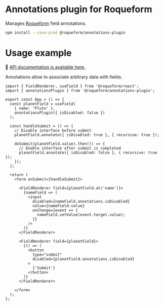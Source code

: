 # Annotations plugin for Roqueform

Manages [Roqueform](https://github.com/smikhalevski/roqueform#readme) field annotations.

```sh
npm install --save-prod @roqueform/annotations-plugin
```

# Usage example

🔎 [API documentation is available here.](https://smikhalevski.github.io/roqueform/modules/_roqueform_annotations_plugin.html)

Annotations allow to associate arbitrary data with fields.

```tsx
import { FieldRenderer, useField } from '@roqueform/react';
import { annotationsPlugin } from '@roqueform/annotations-plugin';

export const App = () => {
  const planetField = useField(
    { name: 'Pluto' },
    annotationsPlugin({ isDisabled: false })
  );
  
  const handleSubmit = () => {
    // Disable interface before submit
    planetField.annotate({ isDisabled: true }, { recursive: true });
    
    doSubmit(planetField.value).then(() => {
      // Enable interface after submit is completed
      planetField.annotate({ isDisabled: false }, { recursive: true });
    });
  };

  return (
    <form onSubmit={handleSubmit}>

      <FieldRenderer field={planetField.at('name')}>
        {nameField => (
          <input
            disabled={nameField.annotations.isDisabled}
            value={nameField.value}
            onChange={event => {
              nameField.setValue(event.target.value);
            }}
          />
        )}
      </FieldRenderer>

      <FieldRenderer field={planetField}>
        {() => (
          <button
            type="submit"
            disabled={planetField.annotations.isDisabled}
          >
            {'Submit'}
          </button>
        )}
      </FieldRenderer>

    </form>
  );
};
```
